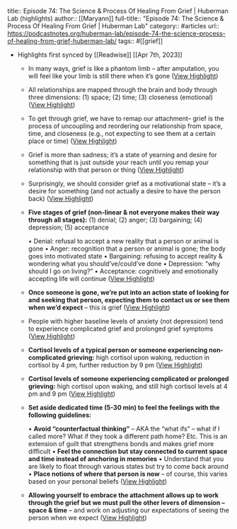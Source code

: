 title:: Episode 74: The Science & Process Of Healing From Grief | Huberman Lab (highlights)
author:: [[Maryann]]
full-title:: "Episode 74: The Science & Process Of Healing From Grief | Huberman Lab"
category:: #articles
url:: https://podcastnotes.org/huberman-lab/episode-74-the-science-process-of-healing-from-grief-huberman-lab/
tags:: #[[grief]]

- Highlights first synced by [[Readwise]] [[Apr 7th, 2023]]
	- In many ways, grief is like a phantom limb – after amputation, you will feel like your limb is still there when it’s gone ([View Highlight](https://read.readwise.io/read/01gx22cv7n5tjbv40n67wwygqz))
	- All relationships are mapped through the brain and body through three dimensions: (1) space; (2) time; (3) closeness (emotional) ([View Highlight](https://read.readwise.io/read/01gx22d7m9ej7kbkr50e9t7rgz))
	- To get through grief, we have to remap our attachment– grief is the process of uncoupling and reordering our relationship from space, time, and closeness (e.g., not expecting to see them at a certain place or time) ([View Highlight](https://read.readwise.io/read/01gx22defdv0nnjb65y4bydpmv))
	- Grief is more than sadness; it’s a state of yearning and desire for something that is just outside your reach until you remap your relationship with that person or thing ([View Highlight](https://read.readwise.io/read/01gx22dm3frtr1ck2ng7wh33kq))
	- Surprisingly, we should consider grief as a motivational state – it’s a desire for something (and not actually a desire to have the person back) ([View Highlight](https://read.readwise.io/read/01gx22dv3cg8t013xc40ejc3gf))
	- **Five stages of grief (non-linear & not everyone makes their way through all stages):** (1) denial; (2) anger; (3) bargaining; (4) depression; (5) acceptance
	  
	  •   Denial: refusal to accept a new reality that a person or animal is gone
	  •   Anger: recognition that a person or animal is gone; the body goes into motivated state
	  •   Bargaining: refusing to accept reality & wondering what you should’ve/could’ve done
	  •   Depression: “why should I go on living?”
	  •   Acceptance: cognitively and emotionally accepting life will continue ([View Highlight](https://read.readwise.io/read/01gx22e2btcrp066dbdza6bt6a))
	- **Once someone is gone, we’re put into an action state of looking for and seeking that person, expecting them to contact us or see them when we’d expect** – this *is* grief ([View Highlight](https://read.readwise.io/read/01gx22ef7f8j0b7knmr0tr396w))
	- People with higher baseline levels of anxiety (not depression) tend to experience complicated grief and prolonged grief symptoms ([View Highlight](https://read.readwise.io/read/01gx22esa3x0mh2jt2fazsnzcb))
	- **Cortisol levels of a typical person or someone experiencing non-complicated grieving:** high cortisol upon waking, reduction in cortisol by 4 pm, further reduction by 9 pm ([View Highlight](https://read.readwise.io/read/01gx22f0tc2wanyf59k8p9wmjh))
	- **Cortisol levels of someone experiencing complicated or prolonged grieving:** high cortisol upon waking, and still high cortisol levels at 4 pm and 9 pm ([View Highlight](https://read.readwise.io/read/01gx22f7cwfetmjmn4xrn4e2sj))
	- **Set aside dedicated time (5-30 min) to feel the feelings with the following guidelines:**
	  
	  •   **Avoid “counterfactual thinking”** – AKA the “what ifs” – what if I called more? What if they took a different path home? Etc. This is an extension of guilt that strengthens bonds and makes grief more difficult
	  •   **Feel the connection but stay connected to current space and time instead of anchoring in memories**
	  •   Understand that you are likely to float through various states but try to come back around
	  •   **Place notions of where that person is now** – of course, this varies based on your personal beliefs ([View Highlight](https://read.readwise.io/read/01gx22fscp7m3c2f7tk8fkb4wj))
	- **Allowing yourself to embrace the attachment allows up to work through the grief but we must pull the other levers of dimension – space & time** – and work on adjusting our expectations of seeing the person when we expect ([View Highlight](https://read.readwise.io/read/01gx22g86f6dra7r70yw48m8p2))